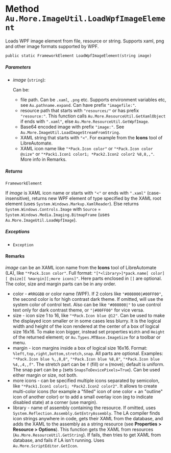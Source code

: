 # Method `Au.More.ImageUtil.LoadWpfImageElement`

Loads WPF image element from file, resource or string. Supports xaml, png and other image formats supported by WPF.

```
public static FrameworkElement LoadWpfImageElement(string image)
```

##### Parameters

- *image*  (`string`):

    Can be:

    - file path. Can be `.xaml`, `.png` etc. Supports environment variables etc, see `Au.pathname.expand`. Can have prefix `"imagefile:"`.
    - resource path that starts with `"resources/"` or has prefix `"resource:"`. This function calls `Au.More.ResourceUtil.GetXamlObject` if ends with `".xaml"`, else `Au.More.ResourceUtil.GetWpfImage`.
    - Base64 encoded image with prefix `"image:"`. See `Au.More.ImageUtil.LoadImageStreamFromString`.
    - XAML string that starts with `"<"`. For example from the **Icons** tool of LibreAutomate.
    - XAML icon name like `"*Pack.Icon color"` or `"*Pack.Icon color @size"` or `"*Pack1.Icon1 color1; *Pack2.Icon2 color2 %8,8,,"`. More info in Remarks.

##### Returns

`FrameworkElement`

If *image* is XAML icon name or starts with `"<"` or ends with `".xaml"` (case-insensitive), returns new WPF element of type specified by the XAML root element (uses `System.Windows.Markup.XamlReader`). Else returns `System.Windows.Controls.Image` with `Source` = `System.Windows.Media.Imaging.BitmapFrame` (uses `Au.More.ImageUtil.LoadWpfImage`).

##### Exceptions

- `Exception`

#### Remarks

*image* can be an XAML icon name from the **Icons** tool of LibreAutomate (LA), like `"*Pack.Icon color"`. Full format: `"[*<library>]*pack.name[ color][ @size][ %margin][;more icons]"`. Here parts enclosed in `[]` are optional. The color, size and margin parts can be in any order.

- color - `#RRGGBB` or color name (WPF). If 2 colors like `"#008000|#00FF00"`, the second color is for high contrast dark theme. If omitted, will use the system color of control text. Also can be like `"#008000|"` to use control text only for dark contrast theme, or `"|#00FF00"` for vice versa.
- size - icon size 1 to 16, like `"*Pack.Icon blue @12"`. Can be used to make the displayed icon smaller or in some cases less blurry. It is the logical width and height of the icon rendered at the center of a box of logical size 16x16. To make icon bigger, instead set properties `Width` and `Height` of the returned element; or `Au.Types.MTBase.ImageSize` for a toolbar or menu.
- margin - icon margins inside a box of logical size 16x16. Format: `%left,top,right,bottom,stretch,snap`. All parts are optional. Examples: `"*Pack.Icon blue %,,8,8"`, `"*Pack.Icon blue %8,8"`, `"*Pack.Icon blue %4,,4,,f"`. The stretch part can be `f` (fill) or `m` (move); default is uniform. The snap part can be `p` (sets `SnapsToDevicePixels=True`). Can be used either margin or size, not both.
- more icons - can be specified multiple icons separated by semicolon, like `"*Pack1.Icon1 color1; *Pack2.Icon2 color2"`. It allows to create multi-color icons (for example a "filled" icon of one color + an "outline" icon of another color) or to add a small overlay icon (eg to indicate disabled state) at a corner (use margin).
- library - name of assembly containing the resource. If omitted, uses `System.Reflection.Assembly.GetEntryAssembly`. 
The LA compiler finds icon strings anywhere in code, gets their XAML from the database, and adds the XAML to the assembly as a string resource (see **Properties > Resource > Options**). This function gets the XAML from resources (`Au.More.ResourceUtil.GetString`). If fails, then tries to get XAML from database, and fails if LA isn't running. Uses `Au.More.ScriptEditor.GetIcon`.